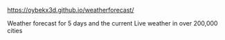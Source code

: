 https://oybekx3d.github.io/weatherforecast/

Weather forecast for 5 days and the current Live weather in over 200,000 cities
